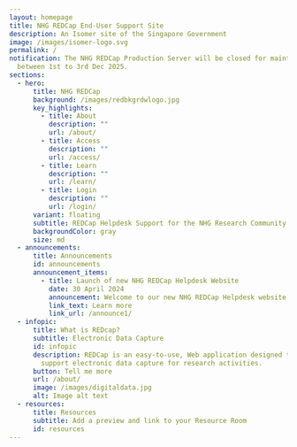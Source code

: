```yaml
---
layout: homepage
title: NHG REDCap End-User Support Site
description: An Isomer site of the Singapore Government
image: /images/isomer-logo.svg
permalink: /
notification: The NHG REDCap Production Server will be closed for maintenance
  between 1st to 3rd Dec 2025.
sections:
  - hero:
      title: NHG REDCap
      background: /images/redbkgrdwlogo.jpg
      key_highlights:
        - title: About
          description: ""
          url: /about/
        - title: Access
          description: ""
          url: /access/
        - title: Learn
          description: ""
          url: /learn/
        - title: Login
          description: ""
          url: /login/
      variant: floating
      subtitle: REDCap Helpdesk Support for the NHG Research Community
      backgroundColor: gray
      size: md
  - announcements:
      title: Announcements
      id: announcements
      announcement_items:
        - title: Launch of new NHG REDCap Helpdesk Website
          date: 30 April 2024
          announcement: Welcome to our new NHG REDCap Helpdesk website!
          link_text: Learn more
          link_url: /announce1/
  - infopic:
      title: What is REDcap?
      subtitle: Electronic Data Capture
      id: infopic
      description: REDCap is an easy-to-use, Web application designed to manage and
        support electronic data capture for research activities.
      button: Tell me more
      url: /about/
      image: /images/digitaldata.jpg
      alt: Image alt text
  - resources:
      title: Resources
      subtitle: Add a preview and link to your Resource Room
      id: resources
---
```

